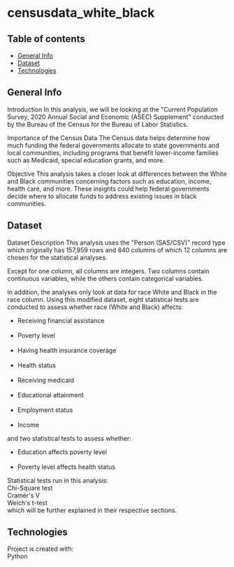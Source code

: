 # censusdata_white_black

## Table of contents

* [General Info](#general-info)
* [Dataset](#dataset)
* [Technologies](#technologies)

## General Info

Introduction
In this analysis, we will be looking at the "Current Population Survey, 2020 Annual Social and Economic (ASEC) Supplement" conducted by the Bureau of the Census for the Bureau of Labor Statistics.

Importance of the Census Data
The Census data helps determine how much funding the federal governments allocate to state governments and local communities, including programs that benefit lower-income families such as Medicaid, special education grants, and more.

Objective
This analysis takes a closer look at differences between the White and Black communities concerning factors such as education, income, health care, and more. These insights could help federal governments decide where to allocate funds to address existing issues in black communities.

## Dataset

Dataset Description
This analysis uses the "Person (SAS/CSV)" record type which originally has 157,959 rows and 840 columns of which 12 columns are chosen for the statistical analyses.

Except for one column, all columns are integers. Two columns contain continuous variables, while the others contain categorical variables.

In addition, the analyses only look at data for race White and Black in the race column. Using this modified dataset, eight statistical tests are conducted to assess whether race (White and Black) affects:

<ul><li>Receiving financial assistance</li><br>
<li>Poverty level</li><br>
<li>Having health insurance coverage</li><br>
<li>Health status</li><br>
<li>Receiving medicaid</li><br>
<li>Educational attainment</li><br>
<li>Employment status</li><br>
<li>Income</li></ul>

and two statistical tests to assess whether:<br>
<ul><li>Education affects poverty level</li><br>
<li>Poverty level affects health status</li></ul>

Statistical tests run in this analysis:<br>
Chi-Square test<br>
Cramér's V<br>
Welch's t-test<br>
which will be further explained in their respective sections.

## Technologies

Project is created with:<br>
Python

